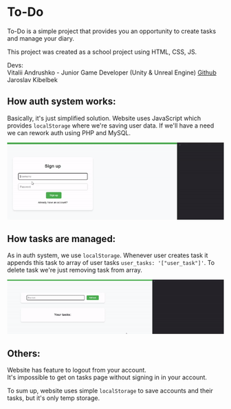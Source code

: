 # To-Do
To-Do is a simple project that provides you an opportunity to create tasks and manage your diary.

This project was created as a school project using HTML, CSS, JS.

Devs: <br />
Vitalii Andrushko - Junior Game Developer (Unity & Unreal Engine) [Github](https://github.com/ichopon1) <br />
Jaroslav Kibelbek

## How auth system works:
Basically, it's just simplified solution. Website uses JavaScript which provides `localStorage` where we're saving user data. If we'll have a need we can rework auth using PHP and MySQL.

![](https://github.com/ichopon1/school_website/blob/main/1.gif)

## How tasks are managed:
As in auth system, we use `localStorage`. Whenever user creates task it appends this task to array of user tasks `user_tasks: '["user_task"]'`.
To delete task we're just removing task from array.

![](https://github.com/ichopon1/school_website/blob/main/2.gif)

## Others:
Website has feature to logout from your account. <br />
It's impossible to get on tasks page without signing in in your account.

To sum up, website uses simple `localStorage` to save accounts and their tasks, but it's only temp storage.
